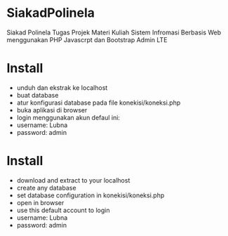 
# SiakadPolinela
Siakad Polinela Tugas Projek Materi Kuliah Sistem Infromasi Berbasis Web menggunakan PHP Javascrpt dan Bootstrap Admin LTE

# Install
+ unduh dan ekstrak ke localhost
+ buat database
+ atur konfigurasi database pada file konekisi/koneksi.php
+ buka aplikasi di browser
+ login menggunakan akun defaul ini:
+ username: Lubna
+ password: admin

# Install

+ download and extract to your localhost
+ create any database
+ set database configuration in konekisi/koneksi.php
+ open in browser
+ use this default account to login
+ username: Lubna
+ password: admin

